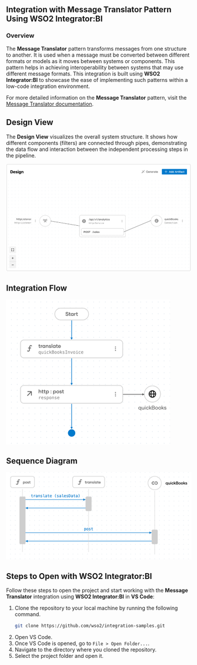## Integration with Message Translator Pattern Using WSO2 Integrator:BI

### Overview

The **Message Translator** pattern transforms messages from one structure to another. It is used when a message must be converted between different formats or models as it moves between systems or components. This pattern helps in achieving interoperability between systems that may use different message formats.
This integration is built using **WSO2 Integrator:BI** to showcase the ease of implementing such patterns within a low-code integration environment.

For more detailed information on the **Message Translator** pattern, visit the [Message Translator documentation](https://www.enterpriseintegrationpatterns.com/patterns/messaging/MessageTranslator.html).

## Design View

The **Design View** visualizes the overall system structure. It shows how different components (filters) are connected through pipes, demonstrating the data flow and interaction between the independent processing steps in the pipeline.

![Design View](design-view.png)

## Integration Flow

![Flow Diagram](flow.png)

## Sequence Diagram

![Flow Diagram](sequence.png)

## Steps to Open with WSO2 Integrator:BI

Follow these steps to open the project and start working with the **Message Translator** integration using **WSO2 Integrator:BI** in **VS Code**:

1. Clone the repository to your local machine by running the following command.
   ```bash
   git clone https://github.com/wso2/integration-samples.git
   ```
2. Open VS Code.
3. Once VS Code is opened, go to `File > Open Folder...`.
4. Navigate to the directory where you cloned the repository.
5. Select the project folder and open it.

